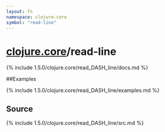 ```yaml
---
layout: fn
namespace: clojure.core
symbol: "read-line"
---
```


# [clojure.core](../)/read-line

{% include 1.5.0/clojure.core/read_DASH_line/docs.md %}

##Examples

{% include 1.5.0/clojure.core/read_DASH_line/examples.md %}
## Source
{% include 1.5.0/clojure.core/read_DASH_line/src.md %}

